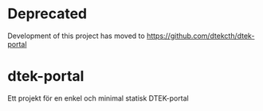 # Deprecated
Development of this project has moved to https://github.com/dtekcth/dtek-portal


# dtek-portal
Ett projekt för en enkel och minimal statisk DTEK-portal
